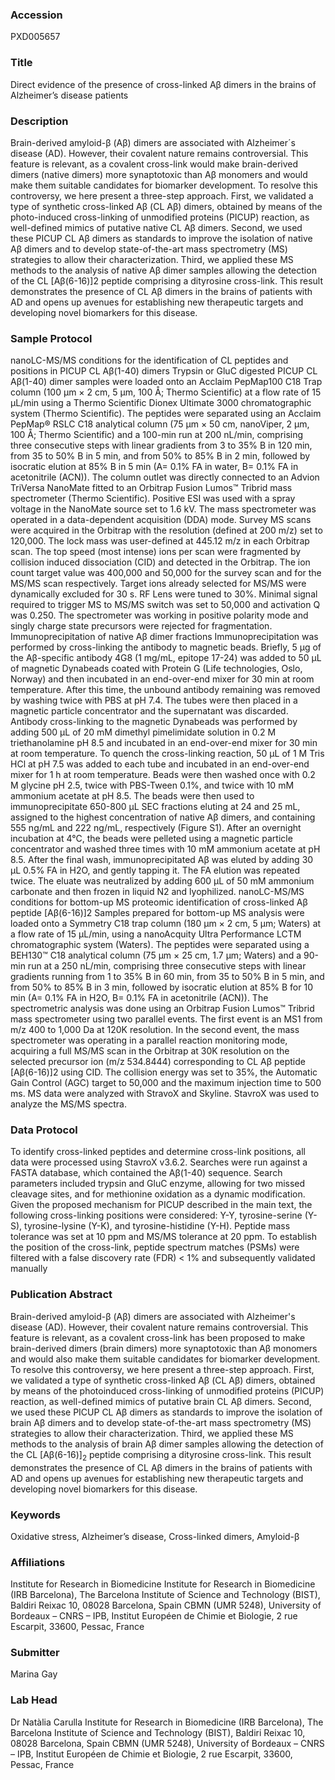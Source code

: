 ### Accession
PXD005657

### Title
Direct evidence of the presence of cross-linked Aβ dimers in the brains of Alzheimer’s disease patients

### Description
Brain-derived amyloid-β (Aβ) dimers are associated with Alzheimer´s disease (AD). However, their covalent nature remains controversial. This feature is relevant, as a covalent cross-link would make brain-derived dimers (native dimers) more synaptotoxic than Aβ monomers and would make them suitable candidates for biomarker development. To resolve this controversy, we here present a three-step approach. First, we validated a type of synthetic cross-linked Aβ (CL Aβ) dimers, obtained by means of the photo-induced cross-linking of unmodified proteins (PICUP) reaction, as well-defined mimics of putative native CL Aβ dimers. Second, we used these PICUP CL Aβ dimers as standards to improve the isolation of native Aβ dimers and to develop state-of-the-art mass spectrometry (MS) strategies to allow their characterization. Third, we applied these MS methods to the analysis of native Aβ dimer samples allowing the detection of the CL [Aβ(6-16)]2 peptide comprising a dityrosine cross-link. This result demonstrates the presence of CL Aβ dimers in the brains of patients with AD and opens up avenues for establishing new therapeutic targets and developing novel biomarkers for this disease.

### Sample Protocol
nanoLC-MS/MS conditions for the identification of CL peptides and positions in PICUP CL Aβ(1-40) dimers  Trypsin or GluC digested PICUP CL Aβ(1-40) dimer samples were loaded onto an Acclaim PepMap100 C18 Trap column (100 µm × 2 cm, 5 µm, 100 Å; Thermo Scientific) at a flow rate of 15 µL/min using a Thermo Scientific Dionex Ultimate 3000 chromatographic system (Thermo Scientific). The peptides were separated using an Acclaim PepMap® RSLC C18 analytical column (75 µm × 50 cm, nanoViper, 2 µm, 100 Å; Thermo Scientific) and a 100-min run at 200 nL/min, comprising three consecutive steps with linear gradients from 3 to 35% B in 120 min, from 35 to 50% B in 5 min, and from 50% to 85% B in 2 min, followed by isocratic elution at 85% B in 5 min (A= 0.1% FA in water, B= 0.1% FA in acetonitrile (ACN)). The column outlet was directly connected to an Advion TriVersa NanoMate fitted to an Orbitrap Fusion Lumos™ Tribrid mass spectrometer (Thermo Scientific). Positive ESI was used with a spray voltage in the NanoMate source set to 1.6 kV. The mass spectrometer was operated in a data-dependent acquisition (DDA) mode. Survey MS scans were acquired in the Orbitrap with the resolution (defined at 200 m/z) set to 120,000. The lock mass was user-defined at 445.12 m/z in each Orbitrap scan. The top speed (most intense) ions per scan were fragmented by collision induced dissociation (CID) and detected in the Orbitrap. The ion count target value was 400,000 and 50,000 for the survey scan and for the MS/MS scan respectively. Target ions already selected for MS/MS were dynamically excluded for 30 s. RF Lens were tuned to 30%. Minimal signal required to trigger MS to MS/MS switch was set to 50,000 and activation Q was 0.250. The spectrometer was working in positive polarity mode and singly charge state precursors were rejected for fragmentation. Immunoprecipitation of native Aβ dimer fractions Immunoprecipitation was performed by cross-linking the antibody to magnetic beads. Briefly, 5 μg of the Aβ-specific antibody 4G8 (1 mg/mL, epitope 17-24) was added to 50 μL of magnetic Dynabeads coated with Protein G (Life technologies, Oslo, Norway) and then incubated in an end-over-end mixer for 30 min at room temperature. After this time, the unbound antibody remaining was removed by washing twice with PBS at pH 7.4. The tubes were then placed in a magnetic particle concentrator and the supernatant was discarded. Antibody cross-linking to the magnetic Dynabeads was performed by adding 500 µL of 20 mM dimethyl pimelimidate solution in 0.2 M triethanolamine pH 8.5 and incubated in an end-over-end mixer for 30 min at room temperature. To quench the cross-linking reaction, 50 µL of 1 M Tris HCl at pH 7.5 was added to each tube and incubated in an end-over-end mixer for 1 h at room temperature. Beads were then washed once with 0.2 M glycine pH 2.5, twice with PBS-Tween 0.1%, and twice with 10 mM ammonium acetate at pH 8.5. The beads were then used to immunoprecipitate 650-800 μL SEC fractions eluting at 24 and 25 mL, assigned to the highest concentration of native Aβ dimers, and containing 555 ng/mL and 222 ng/mL, respectively (Figure S1). After an overnight incubation at 4°C, the beads were pelleted using a magnetic particle concentrator and washed three times with 10 mM ammonium acetate at pH 8.5. After the final wash, immunoprecipitated Aβ was eluted by adding 30 μL 0.5% FA in H2O, and gently tapping it. The FA elution was repeated twice. The eluate was neutralized by adding 600 μL of 50 mM ammonium carbonate and then frozen in liquid N2 and lyophilized. nanoLC-MS/MS conditions for bottom-up MS proteomic identification of cross-linked Aβ peptide [Aβ(6-16)]2  Samples prepared for bottom-up MS analysis were loaded onto a Symmetry C18 trap column (180 µm × 2 cm, 5 µm; Waters) at a flow rate of 15 μL/min, using a nanoAcquity Ultra Performance LCTM chromatographic system (Waters). The peptides were separated using a BEH130™ C18 analytical column (75 µm × 25 cm, 1.7 µm; Waters) and a 90-min run at a 250 nL/min, comprising three consecutive steps with linear gradients running from 1 to 35% B in 60 min, from 35 to 50% B in 5 min, and from 50% to 85% B in 3 min, followed by isocratic elution at 85% B for 10 min (A= 0.1% FA in H2O, B= 0.1% FA in acetonitrile (ACN)). The spectrometric analysis was done using an Orbitrap Fusion Lumos™ Tribrid mass spectrometer using two parallel events. The first event is an MS1 from m/z 400 to 1,000 Da at 120K resolution. In the second event, the mass spectrometer was operating in a parallel reaction monitoring mode, acquiring a full MS/MS scan in the Orbitrap at 30K resolution on the selected precursor ion (m/z 534.8444) corresponding to CL Aβ peptide [Aβ(6-16)]2 using CID. The collision energy was set to 35%, the Automatic Gain Control (AGC) target to 50,000 and the maximum injection time to 500 ms. MS data were analyzed with StravoX and Skyline. StavroX was used to analyze the MS/MS spectra.

### Data Protocol
To identify cross-linked peptides and determine cross-link positions, all data were processed using StavroX v3.6.2. Searches were run against a FASTA database, which contained the Aβ(1-40) sequence. Search parameters included trypsin and GluC enzyme, allowing for two missed cleavage sites, and for methionine oxidation as a dynamic modification. Given the proposed mechanism for PICUP described in the main text, the following cross-linking positions were considered: Y-Y, tyrosine-serine (Y-S), tyrosine-lysine (Y-K), and tyrosine-histidine (Y-H). Peptide mass tolerance was set at 10 ppm and MS/MS tolerance at 20 ppm. To establish the position of the cross-link, peptide spectrum matches (PSMs) were filtered with a false discovery rate (FDR) < 1% and subsequently validated manually

### Publication Abstract
Brain-derived amyloid-&#x3b2; (A&#x3b2;) dimers are associated with Alzheimer's disease (AD). However, their covalent nature remains controversial. This feature is relevant, as a covalent cross-link has been proposed to make brain-derived dimers (brain dimers) more synaptotoxic than A&#x3b2; monomers and would also make them suitable candidates for biomarker development. To resolve this controversy, we here present a three-step approach. First, we validated a type of synthetic cross-linked A&#x3b2; (CL A&#x3b2;) dimers, obtained by means of the photoinduced cross-linking of unmodified proteins (PICUP) reaction, as well-defined mimics of putative brain CL A&#x3b2; dimers. Second, we used these PICUP CL A&#x3b2; dimers as standards to improve the isolation of brain A&#x3b2; dimers and to develop state-of-the-art mass spectrometry (MS) strategies to allow their characterization. Third, we applied these MS methods to the analysis of brain A&#x3b2; dimer samples allowing the detection of the CL [A&#x3b2;(6-16)]<sub>2</sub> peptide comprising a dityrosine cross-link. This result demonstrates the presence of CL A&#x3b2; dimers in the brains of patients with AD and opens up avenues for establishing new therapeutic targets and developing novel biomarkers for this disease.

### Keywords
Oxidative stress, Alzheimer’s disease, Cross-linked dimers, Amyloid-β

### Affiliations
Institute for Research in Biomedicine
Institute for Research in Biomedicine (IRB Barcelona), The Barcelona Institute of Science and Technology (BIST), Baldiri Reixac 10, 08028 Barcelona, Spain CBMN (UMR 5248), University of Bordeaux – CNRS – IPB, Institut Européen de Chimie et Biologie, 2 rue Escarpit, 33600, Pessac, France

### Submitter
Marina Gay

### Lab Head
Dr Natàlia Carulla
Institute for Research in Biomedicine (IRB Barcelona), The Barcelona Institute of Science and Technology (BIST), Baldiri Reixac 10, 08028 Barcelona, Spain CBMN (UMR 5248), University of Bordeaux – CNRS – IPB, Institut Européen de Chimie et Biologie, 2 rue Escarpit, 33600, Pessac, France


